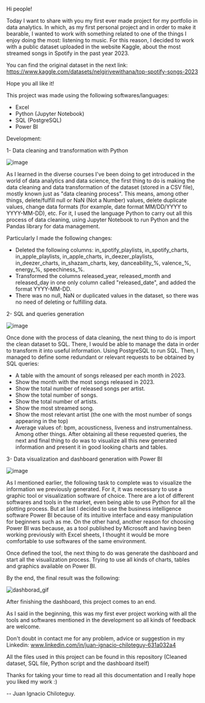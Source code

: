 Hi people! 

Today I want to share with you my first ever made project for my portfolio in data analytics. In which, as my first personal project and in order to make it bearable, I wanted to work with something related to one of the things I enjoy doing the most: listening to music. For this reason, I decided to work with a public dataset uploaded in the website Kaggle, about the most streamed songs in Spotify in the past year 2023. 

You can find the original dataset in the next link: https://www.kaggle.com/datasets/nelgiriyewithana/top-spotify-songs-2023 

Hope you all like it!

This project was made using the following softwares/languages:
- Excel
- Python (Jupyter Notebook)
- SQL (PostgreSQL)
- Power BI

Development: 

1- Data cleaning and transformation with Python

![image](https://github.com/wampachata/Top-songs-2023---Data-analytics-proyect/assets/113558076/94359dfa-0729-4db8-99b5-c2fda46900e5)


As I learned in the diverse courses I've been doing to get introduced in the world of data analytics and data science, the first thing to do is making the data cleaning and data transformation of the dataset (stored in a CSV file), mostly known just as "data cleaning process". This means, among other things, delete/fulfill null or NaN (Not a Number) values, delete duplicate values, change data formats (for example, date format MM/DD/YYYY to YYYY-MM-DD), etc. For it, I used the language Python to carry out all this process of data cleaning, using Jupyter Notebook to run Python and the Pandas library for data management. 

Particularly I made the following changes:

- Deleted the following columns: in_spotify_playlists, in_spotify_charts, in_apple_playlists, in_apple_charts, in_deezer_playlists, in_deezer_charts, in_shazam_charts, key, danceability_%, valence_%, energy_%, speechiness_%.
- Transformed the columns released_year, released_month and released_day in one only column called "released_date", and added the format YYYY-MM-DD.
- There was no null, NaN or duplicated values in the dataset, so there was no need of deleting or fulfilling data.

2- SQL and queries generation 

![image](https://github.com/wampachata/Top-songs-2023---Data-analytics-proyect/assets/113558076/8729fc16-5ac1-4f40-9d31-74591fb36c8f)

Once done with the process of data cleaning, the next thing to do is import the clean dataset to SQL. There, I would be able to manage the data in order to transform it into useful information. Using PostgreSQL to run SQL. 
Then, I managed to define some redundant or relevant requests to be obtained by SQL queries:
- A table with the amount of songs released per each month in 2023.
- Show the month with the most songs released in 2023.
- Show the total number of released songs per artist.
- Show the total number of songs.
- Show the total number of artists.
- Show the most streamed song.
- Show the most relevant artist (the one with the most number of songs appearing in the top)
- Average values of: bpm, acousticness, liveness and instrumentalness.
Among other things.
After obtaining all these requested queries, the next and final thing to do was to visualize all this new generated information and present it in good looking charts and tables.

3- Data visualization and dashboard generation with Power BI 

![image](https://github.com/wampachata/Top-songs-2023---Data-analytics-proyect/assets/113558076/28e035b3-fec4-419c-b5c2-a8a8eedc05a2)


As I mentioned earlier, the following task to complete was to visualize the information we previously generated. For it, it was necessary to use a graphic tool or visualization software of choice. There are a lot of different softwares and tools in the market, even being able to use Python for all the plotting process. But at last I decided to use the business intelligence software Power BI because of its intuitive interface and easy manipulation for beginners such as me. On the other hand, another reason for choosing Power BI was because, as a tool published by Microsoft and having been working previously with Excel sheets, I thought it would be more comfortable to use softwares of the same environment. 

Once defined the tool, the next thing to do was generate the dashboard and start all the visualization process. Trying to use all kinds of charts, tables and graphics available on Power BI.

By the end, the final result was the following: 

![dashborad_gif](https://github.com/wampachata/Top-songs-2023---Data-analytics-proyect/assets/113558076/c5c64788-ef2d-43bb-9da9-c6695f7db72f)

After finishing the dashboard, this project comes to an end. 

As I said in the beginning, this was my first ever project working with all the tools and softwares mentioned in the development so all kinds of feedback are welcome. 

Don't doubt in contact me for any problem, advice or suggestion in my Linkedin: www.linkedin.com/in/juan-ignacio-chiloteguy-631a032a4

All the files used in this project can be found in this repository (Cleaned dataset, SQL file, Python script and the dashboard itself) 

Thanks for taking your time to read all this documentation and I really hope you liked my work :)

-- Juan Ignacio Chiloteguy.
